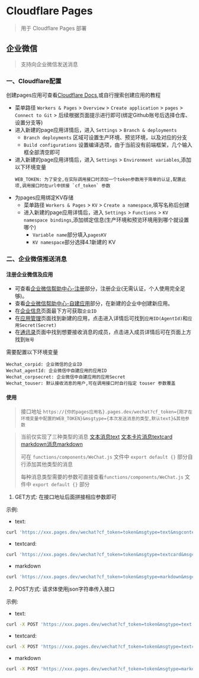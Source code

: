 # Cloudflare Pages

> 用于 Cloudflare Pages 部署

## 企业微信

> 支持向企业微信发送消息

### 一、Cloudflare配置

创建pages应用可查看[Cloudflare Docs](https://developers.cloudflare.com/pages/),或自行搜索创建应用的教程
* 菜单路径 `Workers & Pages` > `Overview` > `Create application` > `pages` > `Connect to Git` > 后续根据页面提示进行即可(绑定Github账号后选择仓库、设置分支等)
* 进入新建的page应用详情后，进入 `Settings` > `Branch & deployments`
  * `Branch deployments` 区域可设置生产环境、预览环境，以及对应的分支
  * `Build configurations` 设置编译选项，由于当前没有前端框架，几个输入框全部清空即可
* 进入新建的page应用详情后，进入 `Settings` > `Environment variables`,添加以下环境变量
  ```
  WEB_TOKEN: 为了安全,在实际调用接口时添加一个token参数用于简单的认证,配置此项,调用接口时在url中拼接 `cf_token` 参数
  ```
* 为pages应用绑定KV存储
  * 菜单路径 `Workers & Pages` > `KV` > `Create a namespace`,填写名称后创建
  * 进入新建的page应用详情后，进入 `Settings` > `Functions` > `KV namespace bindings`,添加绑定信息(生产环境和预览环境用到哪个就设置哪个)
    * `Variable name`部分填入`pagesKV`
    * `KV namespace`部分选择4.1新建的 KV

### 二、企业微信推送消息

#### 注册企业微信及应用

* 可查看[企业微信帮助中心-注册](https://open.work.weixin.qq.com/help2/pc/15422)部分，注册企业(无需认证，个人使用完全足够)。
* 查看[企业微信帮助中心-自建应用](https://open.work.weixin.qq.com/help2/pc/17693)部分，在新建的企业中创建新应用。
* 在[企业信息](https://work.weixin.qq.com/wework_admin/frame#profile)页面最下方可获取`企业ID`
* 在[应用管理](https://work.weixin.qq.com/wework_admin/frame#apps)页面找到新建的应用，点击进入详情后可找到`应用ID(AgentId)`和`应用Secret(Secret)`
* 在[通讯录](https://work.weixin.qq.com/wework_admin/frame#contacts)页面中找到想要接收消息的成员，点击进入成员详情后可在页面上方找到`账号`

需要配置以下环境变量
```
Wechat_corpid: 企业微信的企业ID
Wechat_agentId: 企业微信中自建应用的应用ID
Wechat_corpsecret: 企业微信中自建应用的应用Secret
Wechat_touser: 默认接收消息的用户,可在调用接口时自行指定 touser 参数覆盖
```

#### 使用

> 接口地址 `https://{你的pages应用名}.pages.dev/wechat?cf_token={刚才在环境变量中配置的WEB_TOKEN}&msgtype={本次发送消息的类型,默认text}&其他参数`

> 当前仅实现了三种类型的消息 [文本消息text](https://developer.work.weixin.qq.com/document/path/90236#%E6%96%87%E6%9C%AC%E6%B6%88%E6%81%AF) [文本卡片消息textcard](https://developer.work.weixin.qq.com/document/path/90236#%E6%96%87%E6%9C%AC%E5%8D%A1%E7%89%87%E6%B6%88%E6%81%AF) [markdown消息markdown](https://developer.work.weixin.qq.com/document/path/90236#markdown%E6%B6%88%E6%81%AF)
>
> 可在 `functions/components/WeChat.js` 文件中 `export default {}` 部分自行添加其他类型的消息
>
> 每种消息类型需要的参数可直接查看`functions/components/WeChat.js` 文件中 `export default {}` 部分

1. GET方式: 在接口地址后面拼接相应参数即可

示例:
* text:
```bash
curl 'https://xxx.pages.dev/wechat?cf_token=token&msgtype=text&msgcontent.content=消息标题\n消息内容: 点击<a href="https://github.com/">跳转</a>'
```

* textcard: 
```bash
curl 'https://xxx.pages.dev/wechat?cf_token=token&msgtype=textcard&msgcontent.title=消息标题&msgcontent.description=描述信息&msgcontent.url=https://github.com'
```

* markdown
```bash
curl 'https://xxx.pages.dev/wechat?cf_token=token&msgtype=markdown&msgcontent.content=# 消息1 *消息2*'
```


2. POST方式: 请求体使用json字符串传入接口

示例:
* text:
```bash
curl -X POST 'https://xxx.pages.dev/wechat?cf_token=token&msgtype=text' -d '{"msgcontent": { "content": "消息标题\n消息内容: 点击<a href="https://github.com/">跳转</a>" }}'
```

* textcard: 
```bash
curl -X POST 'https://xxx.pages.dev/wechat?cf_token=token&msgtype=textcard' -d '{"msgcontent": { "title": "消息标题","description": "描述信息","url": "https://github.com" }}'
```

* markdown
```bash
curl -X POST 'https://xxx.pages.dev/wechat?cf_token=token&msgtype=markdown' -d '{"msgcontent": { "content": "# 消息1 *消息2*" }}'
```
